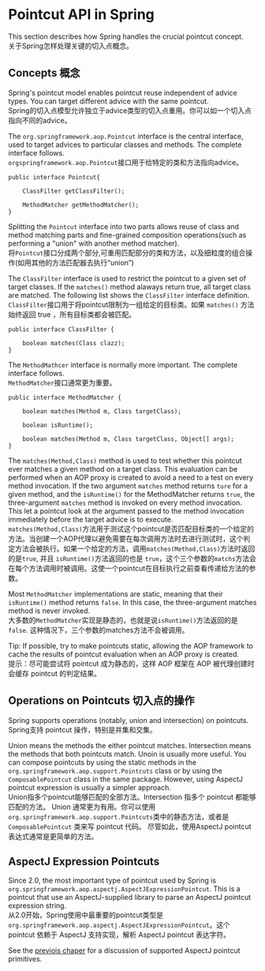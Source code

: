 # Pointcut API in Spring

This section describes how Spring handles the crucial pointcut concept.  
关于Spring怎样处理关键的切入点概念。

## Concepts 概念  
Spring's pointcut model enables pointcut reuse independent of advice types. You can target different advice with the same pointcut.  
Spring的切入点模型允许独立于advice类型的切入点重用。你可以如一个切入点指向不同的advice。  

The `org.springframework.aop.Pointcut` interface is the central interface, used to target advices to particular classes and methods. The complete interface follows.  
`orgspringframework.aop.Pointcut`接口用于给特定的类和方法指向advice。  

```
public interface Pointcut{

    ClassFilter getClassFilter();

    MethodMatcher getMethodMatcher();
}
```

Splitting the `Pointcut` interface into two parts allows reuse of class and method matching parts and fine-grained composition operations(such as performing a "union" with another method matcher).  
将`Pointcut`接口分成两个部分,可重用匹配部分的类和方法，以及细粒度的组合操作(如用其他的方法匹配器去执行“union”)  

The `ClassFilter` interface is used to restrict the pointcut to a given set of target classes. If the `matches()` method alaways return true, all target class are matched. The following list shows the `ClassFilter` interface definition.  
`ClassFilter`接口用于将pointcut限制为一组给定的目标类。如果 `matches()` 方法始终返回 true ，所有目标类都会被匹配。  

```
public interface ClassFilter {

    boolean matches(Class clazz);
}
```

The `MethodMathcer` interface is normally more important. The complete interface follows.  
`MethodMatcher`接口通常更为重要。  

```
public interface MethodMatcher {

    boolean matches(Method m, Class targetClass);

    boolean isRuntime();

    boolean matches(Method m, Class targetClass, Object[] args);
}
```

The `matches(Method,Class)` method is used to test whether this pointcut ever matches a given method on a target class. This evaluation can be performed when an AOP proxy is created to avoid a need to a test on every method invocation. If the two argument `matches` method returns `ture` for a given method, and the `isRuntime()`  for the MethodMatcher returns `true`, the three-argument `matches` method is invoked on every method invocation. This let a pointcut look at the argument passed to the method invocation immediately before the target advice is to execute.   
`matches(Method,Class)`方法用于测试这个pointcut是否匹配目标类的一个给定的方法。当创建一个AOP代理以避免需要在每次调用方法时去进行测试时，这个判定方法会被执行。如果一个给定的方法，调用`matches(Method,Class)`方法时返回的是`true`, 并且 `isRuntime()`方法返回的也是 `true`，这个三个参数的`matchs`方法会在每个方法调用时被调用。这使一个pointcut在目标执行之前查看传递给方法的参数。  

Most `MethodMatcher` implementations are static, meaning that their `isRuntime()` method returns `false`. In this case, the three-argument matches method is never invoked.   
大多数的`MethodMatcher`实现是静态的，也就是说`isRuntime()`方法返回的是`false`. 这种情况下，三个参数的matches方法不会被调用。  

Tip: If possible, try to make pointcuts static, allowing the AOP framework to cache the results of pointcut evaluation when an AOP proxy is created.  
提示：尽可能尝试将 pointcut 成为静态的，这样 AOP 框架在 AOP 被代理创建时会缓存 pointcut 的判定结果。  

## Operations on Pointcuts 切入点的操作  
Spring supports operations (notably, union and intersection) on pointcuts.  
Spring支持 pointcut 操作，特别是并集和交集。  

Union means the methods the either pointcut matches. Intersection means the methods that both pointcuts match. Unoin is usually more useful. You can compose pointcuts by using the static methods in the `org.springframework.aop.support.Pointcuts` class or by using the `ComposablePointcut` class in the same package. However, using AspectJ pointcut expression is usually a simpler approach.  
Union指多个pointcut能够匹配的全部方法。Intersection 指多个 pointcut 都能够匹配的方法。 Union 通常更为有用。你可以使用 `org.springframework.aop.support.Pointcuts`类中的静态方法，或者是 `ComposablePointcut` 类来写 pointcut 代码。 尽管如此，使用AspectJ pointcut 表达式通常是更简单的方法。  

## AspectJ Expression Pointcuts  

Since 2.0, the most important type of pointcut used by Spring is `org.springframework.aop.aspectj.AspectJExpressionPointcut`. This is a pointcut that use an AspectJ-supplied library to parse an AspectJ pointcut expression string.  
从2.0开始，Spring使用中最重要的pointcut类型是 `org.springframework.aop.aspectj.AspectJExpressionPointcut`。这个 pointcut 依赖于 AspectJ 支持实现，解析 AspectJ pointcut 表达字符。  

See the [previois chaper](https://docs.spring.io/spring/docs/5.1.9.RELEASE/spring-framework-reference/core.html#aop) for a discussion of supported AspectJ pointcut primitives.  